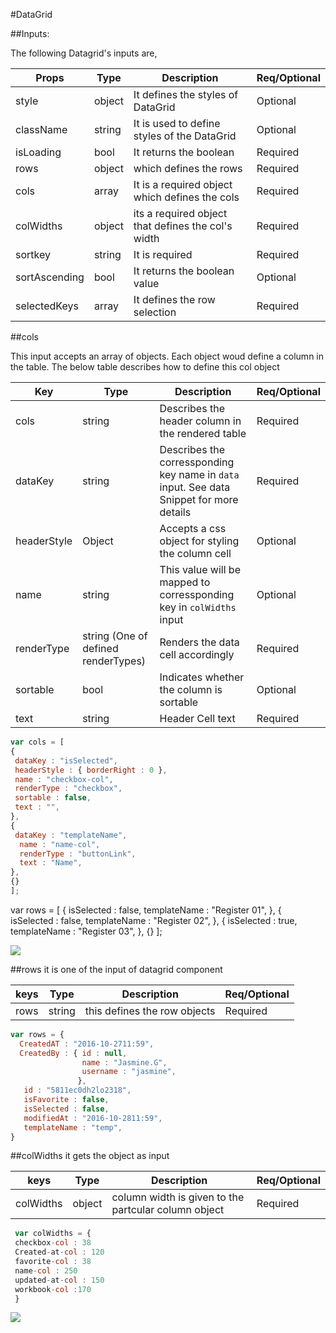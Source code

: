 #DataGrid

##Inputs:
 
The following Datagrid's inputs are,

Props | Type | Description |Req/Optional
----------|--------|---------------|------
style | object | It defines the styles of DataGrid|Optional
className | string | It is used to define styles of the DataGrid |Optional
isLoading | bool | It returns the boolean  |Required
rows | object | which defines the rows | Required
cols | array | It is a required object  which defines the cols |Required
colWidths | object | its a required object that defines the col's width |Required
sortkey | string | It is required |Required
sortAscending | bool | It returns the boolean value|Optional
selectedKeys | array | It defines the row selection |Required

##cols

This input accepts an array of objects. Each object woud define a column in the table. The below table describes how to define this col object

Key | Type | Description | Req/Optional
  --------|------|-----------|--------
cols | string | Describes the header column in the rendered table | Required
dataKey | string | Describes the corressponding key name in `data` input. See data Snippet for more details | Required
headerStyle | Object | Accepts a css object for styling the column cell | Optional
name | string | This value will be mapped to corressponding key in `colWidths` input  | Optional
renderType | string (One of defined renderTypes) | Renders the data cell accordingly | Required
sortable | bool | Indicates whether the column is sortable | Optional
text | string | Header Cell text | Required

 ```javascript
var cols = [
 {
  dataKey : "isSelected",
  headerStyle : { borderRight : 0 },
  name : "checkbox-col",
  renderType : "checkbox",
  sortable : false,
  text : "",
},
{
  dataKey : "templateName",
   name : "name-col",
   renderType : "buttonLink",
   text : "Name",
 },
{}
];
```
var rows = [
 {
   isSelected : false,
   templateName : "Register 01",
 },
  {
   isSelected : false,
   templateName : "Register 02",
 },
  {
   isSelected : true,
   templateName : "Register 03",
 },
 {}
 ];
 
![](https://github.com/Sharavanth/headoffice/blob/data-grid-docu/src/components/DataGrid/datagrid.PNG)

##rows
it is one of the input of datagrid component

keys | Type | Description | Req/Optional
--------|------|-----------|--------
rows | string | this defines the row objects | Required

```javascript
var rows = {
  CreatedAT : "2016-10-2711:59",
  CreatedBy : { id : null,
                name : "Jasmine.G",
                username : "jasmine",
               },
   id : "5811ec0dh2lo2318",
   isFavorite : false,
   isSelected : false,
   modifiedAt : "2016-10-2811:59",
   templateName : "temp",
}
````


##colWidths
it gets the object as input

keys | Type | Description |Req/Optional
---------|---------|---------|-------
colWidths | object | column width is given to the partcular column object|Required

```javascript
 var colWidths = {
 checkbox-col : 38
 Created-at-col : 120
 favorite-col : 38
 name-col : 250
 updated-at-col : 150
 workbook-col :170
 }
```
![](https://github.com/Sharavanth/headoffice/blob/data-grid-docu/src/components/DataGrid/datagrid2.PNG)

